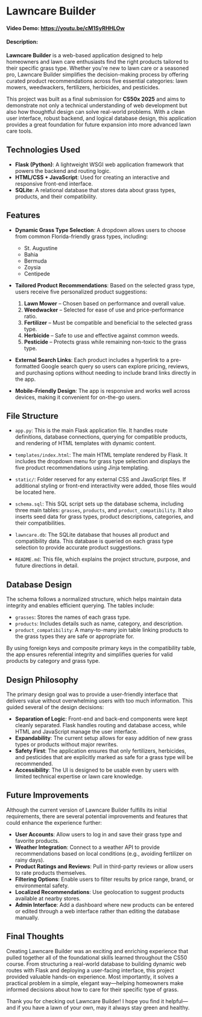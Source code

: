 # Lawncare Builder
#### Video Demo: https://youtu.be/cM1SyRHHLOw
#### Description:

**Lawncare Builder** is a web-based application designed to help homeowners and lawn care enthusiasts find the right products tailored to their specific grass type. Whether you're new to lawn care or a seasoned pro, Lawncare Builder simplifies the decision-making process by offering curated product recommendations across five essential categories: lawn mowers, weedwackers, fertilizers, herbicides, and pesticides.

This project was built as a final submission for **CS50x 2025** and aims to demonstrate not only a technical understanding of web development but also how thoughtful design can solve real-world problems. With a clean user interface, robust backend, and logical database design, this application provides a great foundation for future expansion into more advanced lawn care tools.

## Technologies Used

- **Flask (Python)**: A lightweight WSGI web application framework that powers the backend and routing logic.
- **HTML/CSS + JavaScript**: Used for creating an interactive and responsive front-end interface.
- **SQLite**: A relational database that stores data about grass types, products, and their compatibility.

## Features

- **Dynamic Grass Type Selection**: A dropdown allows users to choose from common Florida-friendly grass types, including:
  - St. Augustine
  - Bahia
  - Bermuda
  - Zoysia
  - Centipede

- **Tailored Product Recommendations**: Based on the selected grass type, users receive five personalized product suggestions:
  1. **Lawn Mower** – Chosen based on performance and overall value.
  2. **Weedwacker** – Selected for ease of use and price-performance ratio.
  3. **Fertilizer** – Must be compatible and beneficial to the selected grass type.
  4. **Herbicide** – Safe to use and effective against common weeds.
  5. **Pesticide** – Protects grass while remaining non-toxic to the grass type.

- **External Search Links**: Each product includes a hyperlink to a pre-formatted Google search query so users can explore pricing, reviews, and purchasing options without needing to include brand links directly in the app.

- **Mobile-Friendly Design**: The app is responsive and works well across devices, making it convenient for on-the-go users.

## File Structure

- `app.py`: This is the main Flask application file. It handles route definitions, database connections, querying for compatible products, and rendering of HTML templates with dynamic content.

- `templates/index.html`: The main HTML template rendered by Flask. It includes the dropdown menu for grass type selection and displays the five product recommendations using Jinja templating.

- `static/`: Folder reserved for any external CSS and JavaScript files. If additional styling or front-end interactivity were added, those files would be located here.

- `schema.sql`: This SQL script sets up the database schema, including three main tables: `grasses`, `products`, and `product_compatibility`. It also inserts seed data for grass types, product descriptions, categories, and their compatibilities.

- `lawncare.db`: The SQLite database that houses all product and compatibility data. This database is queried on each grass type selection to provide accurate product suggestions.

- `README.md`: This file, which explains the project structure, purpose, and future directions in detail.

## Database Design

The schema follows a normalized structure, which helps maintain data integrity and enables efficient querying. The tables include:

- `grasses`: Stores the names of each grass type.
- `products`: Includes details such as name, category, and description.
- `product_compatibility`: A many-to-many join table linking products to the grass types they are safe or appropriate for.

By using foreign keys and composite primary keys in the compatibility table, the app ensures referential integrity and simplifies queries for valid products by category and grass type.

## Design Philosophy

The primary design goal was to provide a user-friendly interface that delivers value without overwhelming users with too much information. This guided several of the design decisions:

- **Separation of Logic**: Front-end and back-end components were kept cleanly separated. Flask handles routing and database access, while HTML and JavaScript manage the user interface.
- **Expandability**: The current setup allows for easy addition of new grass types or products without major rewrites.
- **Safety First**: The application ensures that only fertilizers, herbicides, and pesticides that are explicitly marked as safe for a grass type will be recommended.
- **Accessibility**: The UI is designed to be usable even by users with limited technical expertise or lawn care knowledge.

## Future Improvements

Although the current version of Lawncare Builder fulfills its initial requirements, there are several potential improvements and features that could enhance the experience further:

- **User Accounts**: Allow users to log in and save their grass type and favorite products.
- **Weather Integration**: Connect to a weather API to provide recommendations based on local conditions (e.g., avoiding fertilizer on rainy days).
- **Product Ratings and Reviews**: Pull in third-party reviews or allow users to rate products themselves.
- **Filtering Options**: Enable users to filter results by price range, brand, or environmental safety.
- **Localized Recommendations**: Use geolocation to suggest products available at nearby stores.
- **Admin Interface**: Add a dashboard where new products can be entered or edited through a web interface rather than editing the database manually.

## Final Thoughts

Creating Lawncare Builder was an exciting and enriching experience that pulled together all of the foundational skills learned throughout the CS50 course. From structuring a real-world database to building dynamic web routes with Flask and deploying a user-facing interface, this project provided valuable hands-on experience. Most importantly, it solves a practical problem in a simple, elegant way—helping homeowners make informed decisions about how to care for their specific type of grass.

Thank you for checking out Lawncare Builder! I hope you find it helpful—and if you have a lawn of your own, may it always stay green and healthy.
